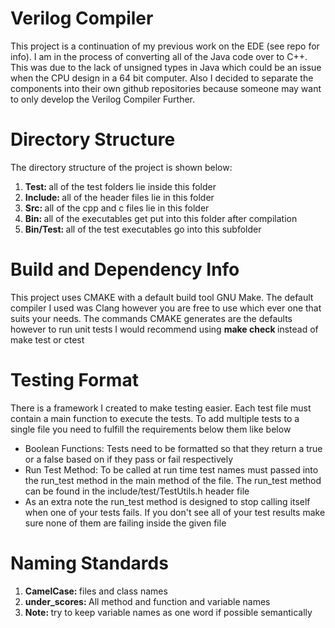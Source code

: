 # Verilog Compiler

<p> This project is a continuation of my previous work on the EDE (see repo for info). I am in the process of converting all of the Java code over to C++. This was due to the lack of unsigned types in Java which could be an issue when the CPU design in a 64 bit computer. Also I decided to separate the components into their own github repositories because someone may want to only develop the Verilog Compiler Further.</p>

# Directory Structure

<p> The directory structure of the project is shown below: </p>

<ol>  
 <li> <b>Test: </b>  all of the test folders lie inside this folder</li>
 <li> <b>Include: </b>  all of the header files lie in this folder </li>
 <li> <b>Src: </b> all of the cpp and c files lie in this folder</li>
 <li> <b>Bin: </b> all of the executables get put into this folder after compilation</li>
 <li> <b>Bin/Test: </b> all of the test executables go into this subfolder</li>
</ol>

# Build and Dependency Info

<p> This project uses CMAKE with a default build tool GNU Make. The default compiler I used was Clang however you are free to use which ever one that suits your needs. The commands CMAKE generates are the defaults however to run unit tests I would recommend using <b> make check </b> instead of make test or ctest</p>
  
# Testing Format

<p> There is a framework I created to make testing easier. Each test file must contain a main function to execute the tests. To add multiple tests to a single file you need to fulfill the requirements below them like below</p>

<ul>
  <li> Boolean Functions: Tests need to be formatted so that they return a true or a false based on if they pass or fail respectively </li>
  <li> Run Test Method:  To be called at run time test names must passed into the run_test method in the main method of the file. The run_test method can be found in the include/test/TestUtils.h header file </li>
  <li>As an extra note the run_test method is designed to stop calling itself when one of your tests fails. If you don't see all of your test results make sure none of them are failing inside the given file</li>
</ul>

# Naming Standards

<ol>  
 <li> <b>CamelCase: </b> files and class names </li>
 <li> <b>under_scores: </b>  All method and function  and variable names </li>
 <li> <b>Note: </b> try to keep variable names as one word if possible semantically</li>
</ol>

